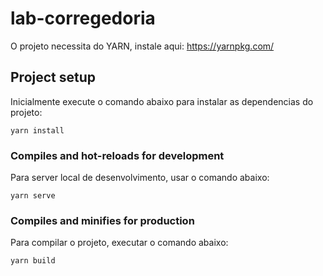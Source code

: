 # lab-corregedoria
O projeto necessita do YARN, instale aqui: https://yarnpkg.com/

## Project setup
Inicialmente execute o comando abaixo para instalar as dependencias do projeto:
```
yarn install
```


### Compiles and hot-reloads for development
Para server local de desenvolvimento, usar o comando abaixo:
```
yarn serve
```

### Compiles and minifies for production
Para compilar o projeto, executar o comando abaixo:
```
yarn build
```

